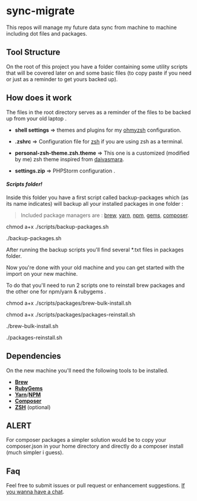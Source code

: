 
  

# sync-migrate

  

This repos will manage my future data sync from machine to machine including dot files and packages.

  

## Tool Structure

On the root of this project you have a folder containing some utility scripts that will be covered later on and some basic files (to copy paste if you need or just as a reminder to get yours backed up).

  


## How does it work

The files in the root directory serves as a reminder of the files to be backed up from your old laptop .

  

- **shell settings** => themes and plugins for my [ohmyzsh](https://ohmyz.sh/) configuration.

- **.zshrc** => Configuration file for [zsh](https://github.com/ohmyzsh/ohmyzsh/wiki/Installing-ZSH) if you are using zsh as a terminal.

- **personal-zsh-theme.zsh.theme** => This one is a customized (modified by me) zsh theme inspired from [daivasmara](https://github.com/Daivasmara/daivasmara.zsh-theme).

- **settings.zip** => PHPStorm configuration .

  

#### *Scripts folder!*

Inside this folder you have a first script called backup-packages which (as its name indicates) will backup all your installed packages in one folder :

  

> Included package managers are :
>  [brew](https://brew.sh/), [yarn](https://yarnpkg.com/), [npm](https://www.npmjs.com/), [gems](https://rubygems.org/), [composer](https://getcomposer.org/).

  

chmod a+x ./scripts/backup-packages.sh

./backup-packages.sh

After running the backup scripts you'll find several *.txt files in packages folder.

Now you're done with your old machine and you can get started with the import on your new machine.

To do that you'll need to run 2 scripts one to reinstall brew packages and the other one for npm/yarn & rubygems .

  

chmod a+x ./scripts/packages/brew-bulk-install.sh

chmod a+x ./scripts/packages/packages-reinstall.sh

./brew-bulk-install.sh

./packages-reinstall.sh


## Dependencies  
On the new machine you'll need the following tools to be installed.

- [**Brew**](https://brew.sh/)
- [**RubyGems**](https://rubygems.org/)
- [**Yarn**](https://yarnpkg.com/)/[**NPM**](https://www.npmjs.com/)
- [**Composer**](https://getcomposer.org/)
- [**ZSH**](https://github.com/ohmyzsh/ohmyzsh/wiki/Installing-ZSH) (optional)


## ALERT

For composer packages a simpler solution would be to copy your composer.json in your home directory and directly do a composer install (much simpler i guess).

## Faq
Feel free to submit issues or pull request or enhancement suggestions.
[If you wanna have a chat](mailto:hamza.hasbi@gmail.com).